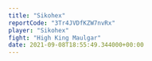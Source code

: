 ```yaml
---
title: "Sikohex"
reportCode: "3Tr4JVDfKZW7nvRx"
player: "Sikohex"
fight: "High King Maulgar"
date: 2021-09-08T18:55:49.344000+00:00
---
```

